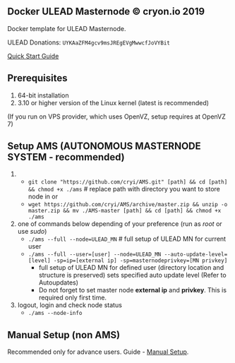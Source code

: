 ## Docker ULEAD Masternode © cryon.io 2019

Docker template for ULEAD Masternode.


ULEAD Donations: `UYKAaZFM4gcv9msJREgEVgMwwcfJoVYBit`

[Quick Start Guide](https://github.com/cryi/docker-ulead-mn/wiki/Quickstart---AMS)

## Prerequisites 

1. 64-bit installation
2. 3.10 or higher version of the Linux kernel (latest is recommended)

(If you run on VPS provider, which uses OpenVZ, setup requires at OpenVZ 7)

## Setup AMS (AUTONOMOUS MASTERNODE SYSTEM - recommended)

1. - `git clone "https://github.com/cryi/AMS.git" [path] && cd [path] && chmod +x ./ams` # replace path with directory you want to store node in
   or 
   - `wget https://github.com/cryi/AMS/archive/master.zip && unzip -o master.zip && mv ./AMS-master [path] && cd [path] && chmod +x ./ams`
2. one of commands below depending of your preference (run as *root* or use *sudo*)
    - `./ams --full --node=ULEAD_MN` # full setup of ULEAD MN for current user
    - `./ams --full --user=[user] --node=ULEAD_MN --auto-update-level=[level] -sp=ip=[external ip] -sp=masternodeprivkey=[MN privkey]` 
        * full setup of ULEAD MN for defined user (directory location and structure is preserved) sets specified auto update level (Refer to Autoupdates)
        * Do not forget to set master node **external ip** and **privkey**. This is required only first time.
3.  logout, login and check node status
    - `./ams --node-info`

## Manual Setup (non AMS)

Recommended only for advance users. Guide - [Manual Setup](https://github.com/cryi/docker-ulead-mn/wiki/Manual-Setup).
